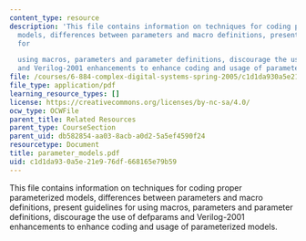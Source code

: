 ```yaml
---
content_type: resource
description: 'This file contains information on techniques for coding proper parameterized
  models, differences between parameters and macro definitions, present guidelines
  for

  using macros, parameters and parameter definitions, discourage the use of defparams
  and Verilog-2001 enhancements to enhance coding and usage of parameterized models.'
file: /courses/6-884-complex-digital-systems-spring-2005/c1d1da930a5e21e976df668165e79b59_parameter_models.pdf
file_type: application/pdf
learning_resource_types: []
license: https://creativecommons.org/licenses/by-nc-sa/4.0/
ocw_type: OCWFile
parent_title: Related Resources
parent_type: CourseSection
parent_uid: db582854-aa03-8acb-a0d2-5a5ef4590f24
resourcetype: Document
title: parameter_models.pdf
uid: c1d1da93-0a5e-21e9-76df-668165e79b59
---
```

This file contains information on techniques for coding proper parameterized models, differences between parameters and macro definitions, present guidelines for
using macros, parameters and parameter definitions, discourage the use of defparams and Verilog-2001 enhancements to enhance coding and usage of parameterized models.